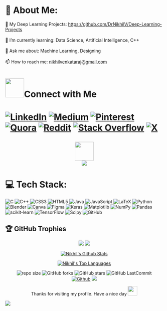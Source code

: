 # 💫 About Me:
🔭 My Deep Learning Projects: https://github.com/DrNikhilV/Deep-Learning-Projects<br><br>
🌱 I’m currently learning: Data Science, Artificial Intelligence, C++<br><br>
💬 Ask me about: Machine Learning, Designing<br><br>
📫 How to reach me: nikhilvenkataraj@gmail.com


<!--Connect with me -->
<h1><img src= "https://media.giphy.com/media/v1.Y2lkPTc5MGI3NjExMjM5YmI1MTkzNzM2MzkwZTYwOGMwNGRlMzJkNDg0N2Y0NWUyN2UwOSZjdD1z/afn6ts3eRHxQ5pZtZ9/giphy.gif" width="60" height="60px">Connect with Me<h1>

[![LinkedIn](https://img.shields.io/badge/LinkedIn-%230077B5.svg?logo=linkedin&logoColor=white)](https://linkedin.com/in//in/nikhil-venkataraj-b97388258/) [![Medium](https://img.shields.io/badge/Medium-12100E?logo=medium&logoColor=white)](https://medium.com/@/@ancientfrosting421) [![Pinterest](https://img.shields.io/badge/Pinterest-%23E60023.svg?logo=Pinterest&logoColor=white)](https://pinterest.com//ancientfrosting421/) [![Quora](https://img.shields.io/badge/Quora-%23B92B27.svg?logo=Quora&logoColor=white)](https://quora.com/profile//profile/Nikhil-V-167) [![Reddit](https://img.shields.io/badge/Reddit-%23FF4500.svg?logo=Reddit&logoColor=white)](https://reddit.com/user//user/AncientFrosting421/) [![Stack Overflow](https://img.shields.io/badge/-Stackoverflow-FE7A16?logo=stack-overflow&logoColor=white)](https://stackoverflow.com/users//users/25057962/nikhil-v?tab=profile) [![X](https://img.shields.io/badge/X-black.svg?logo=X&logoColor=white)](https://x.com//Anciente007) 

<p align="center">
<img src= "https://media.giphy.com/media/qbvNxAZvXNErSHbEEV/giphy.gif" width="60" height="60px">
<br>
 <img src = "https://quotes-github-readme.vercel.app/api?type=horizontal&theme=catppuccin_mocha">
 </p>
 
# 💻 Tech Stack:
![C](https://img.shields.io/badge/c-%2300599C.svg?style=for-the-badge&logo=c&logoColor=white) ![C++](https://img.shields.io/badge/c++-%2300599C.svg?style=for-the-badge&logo=c%2B%2B&logoColor=white) ![CSS3](https://img.shields.io/badge/css3-%231572B6.svg?style=for-the-badge&logo=css3&logoColor=white) ![HTML5](https://img.shields.io/badge/html5-%23E34F26.svg?style=for-the-badge&logo=html5&logoColor=white) ![Java](https://img.shields.io/badge/java-%23ED8B00.svg?style=for-the-badge&logo=openjdk&logoColor=white) ![JavaScript](https://img.shields.io/badge/javascript-%23323330.svg?style=for-the-badge&logo=javascript&logoColor=%23F7DF1E) ![LaTeX](https://img.shields.io/badge/latex-%23008080.svg?style=for-the-badge&logo=latex&logoColor=white) ![Python](https://img.shields.io/badge/python-3670A0?style=for-the-badge&logo=python&logoColor=ffdd54) ![Blender](https://img.shields.io/badge/blender-%23F5792A.svg?style=for-the-badge&logo=blender&logoColor=white) ![Canva](https://img.shields.io/badge/Canva-%2300C4CC.svg?style=for-the-badge&logo=Canva&logoColor=white) ![Figma](https://img.shields.io/badge/figma-%23F24E1E.svg?style=for-the-badge&logo=figma&logoColor=white) ![Keras](https://img.shields.io/badge/Keras-%23D00000.svg?style=for-the-badge&logo=Keras&logoColor=white) ![Matplotlib](https://img.shields.io/badge/Matplotlib-%23ffffff.svg?style=for-the-badge&logo=Matplotlib&logoColor=black) ![NumPy](https://img.shields.io/badge/numpy-%23013243.svg?style=for-the-badge&logo=numpy&logoColor=white) ![Pandas](https://img.shields.io/badge/pandas-%23150458.svg?style=for-the-badge&logo=pandas&logoColor=white) ![scikit-learn](https://img.shields.io/badge/scikit--learn-%23F7931E.svg?style=for-the-badge&logo=scikit-learn&logoColor=white) ![TensorFlow](https://img.shields.io/badge/TensorFlow-%23FF6F00.svg?style=for-the-badge&logo=TensorFlow&logoColor=white) ![Scipy](https://img.shields.io/badge/SciPy-%230C55A5.svg?style=for-the-badge&logo=scipy&logoColor=%white) ![GitHub](https://img.shields.io/badge/github-%23121011.svg?style=for-the-badge&logo=github&logoColor=white)

## 🏆 GitHub Trophies
<div align="center">
 
![](https://github-profile-trophy.vercel.app/?username=DrNikhilV&theme=oldie&no-frame=false&no-bg=true&margin-w=4)
<img src = "https://github-readme-activity-graph.vercel.app/graph?username=DrNikhilV&theme=merko"/>

<a href="https://github.com/DrNikhilV/github-readme-stats"><img alt="Nikhil's Github Stats" src="https://github-readme-stats.vercel.app/api?username=DrNikhilV&show_icons=true&count_private=true&theme=react&hide_border=true&bg_color=000000" /></a>
 
 <a href="https://github.com/DrNikhilV/github-readme-stats"><img alt="Nikhil's Top Languages" src="https://github-readme-stats.vercel.app/api/top-langs/?username=DrNikhilV&langs_count=20&count_private=true&layout=compact&theme=react&hide_border=true&bg_color=000000" /></a>

</div>
<!--Github Data -->
<div align="center">
 
![repo size](https://img.shields.io/github/repo-size/DrNikhilV/DrNikhilV?label=Repo%20Size&style=for-the-badge&labelColor=black&color=20bf6b)
![GitHub forks](https://img.shields.io/github/forks/DrNikhilV/DrNikhilV?&labelColor=black&color=0fb9b1&style=for-the-badge)
![GitHub stars](https://img.shields.io/github/stars/DrNikhilV/DrNikhilV?&labelColor=black&color=f7b731&style=for-the-badge)
![GitHub LastCommit](https://img.shields.io/github/last-commit/DrNikhilV/DrNikhilV?logo=github&labelColor=black&color=d1d8e0&style=for-the-badge)
 <br>
[![Github](https://img.shields.io/github/followers/DrNikhilV?label=Follow&style=social)](https://github.com/DrNikhilV)
![](./profile-3d-contrib/profile-green-animate.svg)
</div>

<div align="center">
<p> Thanks for visiting my profile. Have a nice day  <img src="https://github.com/TheDudeThatCode/TheDudeThatCode/blob/master/Assets/Hi.gif" width="30"></p>
</div>

[![](https://visitcount.itsvg.in/api?id=DrNikhilV&icon=6&color=1)](https://visitcount.itsvg.in)
